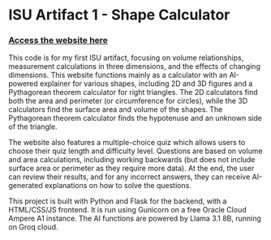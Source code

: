 # ISU Artifact 1 - Shape Calculator

### [Access the website here](https://isu-artifact-1.ryanidk.com/)

This code is for my first ISU artifact, focusing on volume relationships, measurement calculations in three dimensions, and the effects of changing dimensions. This website functions mainly as a calculator with an AI-powered explainer for various shapes, including 2D and 3D figures and a Pythagorean theorem calculator for right triangles. The 2D calculators find both the area and perimeter (or circumference for circles), while the 3D calculators find the surface area and volume of the shapes. The Pythagorean theorem calculator finds the hypotenuse and an unknown side of the triangle.

The website also features a multiple-choice quiz which allows users to choose their quiz length and difficulty level. Questions are based on volume and area calculations, including working backwards (but does not include surface area or perimeter as they require more data). At the end, the user can review their results, and for any incorrect answers, they can receive AI-generated explanations on how to solve the questions.

This project is built with Python and Flask for the backend, with a HTML/CSS/JS frontend. It is run using Gunicorn on a free Oracle Cloud Ampere A1 instance. The AI functions are powered by Llama 3.1 8B, running on Groq cloud.